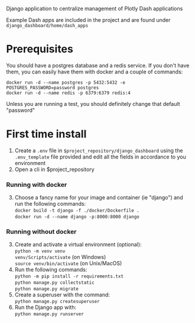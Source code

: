 Django application to centralize management of Plotly Dash applications

Example Dash apps are included in the project and are found under `django_dashboard/home/dash_apps`

# Prerequisites
You should have a postgres database and a redis service. If you don't have them, you can easily have them with docker and a couple of commands:

`docker run -d --name postgres -p 5432:5432 -e POSTGRES_PASSWORD=password postgres`\
`docker run -d --name redis -p 6379:6379 redis:4`

Unless you are running a test, you should definitely change that default "password"


# First time install
1) Create a `.env` file in `$project_repository/django_dashboard` using the `.env_template` file provided and edit all the fields in accordance to you environment
2) Open a cli in $project_repository

### Running with docker
3) Choose a fancy name for your image and container (ie "django") and run the following commands:\
`docker build -t django -f ./docker/Dockerfile .`\
`docker run -d --name django -p:8000:8000 django`

### Running without docker
3) Create and activate a virtual environment (optional):\
`python -m venv venv`\
`venv/Scripts/activate` (on Windows)\
`source venv/bin/activate` (on Unix/MacOS)
4) Run the following commands:\
`python -m pip install -r requirements.txt`\
`python manage.py collectstatic`\
`python manage.py migrate`
5) Create a superuser with the command:\
`python manage.py createsuperuser`
6) Run the Django app with:\
`python manage.py runserver`
